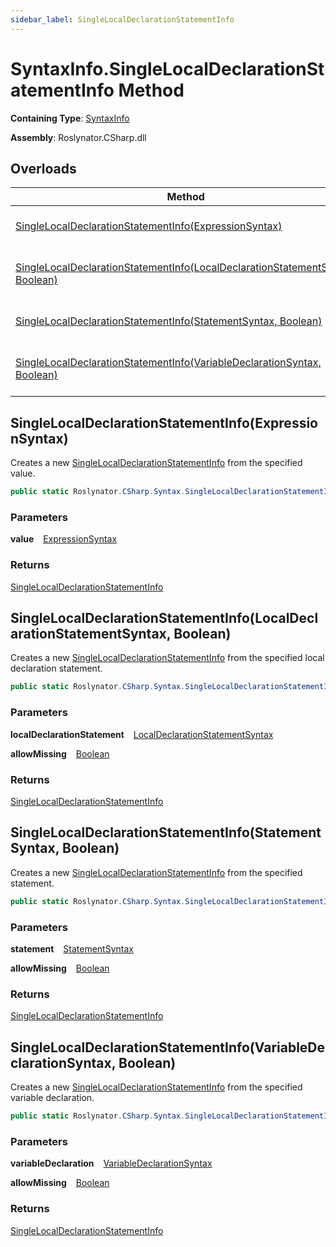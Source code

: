 ```yaml
---
sidebar_label: SingleLocalDeclarationStatementInfo
---
```


# SyntaxInfo\.SingleLocalDeclarationStatementInfo Method

**Containing Type**: [SyntaxInfo](../index.md)

**Assembly**: Roslynator\.CSharp\.dll

## Overloads

| Method | Summary |
| ------ | ------- |
| [SingleLocalDeclarationStatementInfo(ExpressionSyntax)](#Roslynator_CSharp_SyntaxInfo_SingleLocalDeclarationStatementInfo_Microsoft_CodeAnalysis_CSharp_Syntax_ExpressionSyntax_) | Creates a new [SingleLocalDeclarationStatementInfo](../../Syntax/SingleLocalDeclarationStatementInfo/index.md) from the specified value\. |
| [SingleLocalDeclarationStatementInfo(LocalDeclarationStatementSyntax, Boolean)](#Roslynator_CSharp_SyntaxInfo_SingleLocalDeclarationStatementInfo_Microsoft_CodeAnalysis_CSharp_Syntax_LocalDeclarationStatementSyntax_System_Boolean_) | Creates a new [SingleLocalDeclarationStatementInfo](../../Syntax/SingleLocalDeclarationStatementInfo/index.md) from the specified local declaration statement\. |
| [SingleLocalDeclarationStatementInfo(StatementSyntax, Boolean)](#Roslynator_CSharp_SyntaxInfo_SingleLocalDeclarationStatementInfo_Microsoft_CodeAnalysis_CSharp_Syntax_StatementSyntax_System_Boolean_) | Creates a new [SingleLocalDeclarationStatementInfo](../../Syntax/SingleLocalDeclarationStatementInfo/index.md) from the specified statement\. |
| [SingleLocalDeclarationStatementInfo(VariableDeclarationSyntax, Boolean)](#Roslynator_CSharp_SyntaxInfo_SingleLocalDeclarationStatementInfo_Microsoft_CodeAnalysis_CSharp_Syntax_VariableDeclarationSyntax_System_Boolean_) | Creates a new [SingleLocalDeclarationStatementInfo](../../Syntax/SingleLocalDeclarationStatementInfo/index.md) from the specified variable declaration\. |

## SingleLocalDeclarationStatementInfo\(ExpressionSyntax\) <a id="Roslynator_CSharp_SyntaxInfo_SingleLocalDeclarationStatementInfo_Microsoft_CodeAnalysis_CSharp_Syntax_ExpressionSyntax_"></a>

  
Creates a new [SingleLocalDeclarationStatementInfo](../../Syntax/SingleLocalDeclarationStatementInfo/index.md) from the specified value\.

```csharp
public static Roslynator.CSharp.Syntax.SingleLocalDeclarationStatementInfo SingleLocalDeclarationStatementInfo(Microsoft.CodeAnalysis.CSharp.Syntax.ExpressionSyntax value)
```

### Parameters

**value** &ensp; [ExpressionSyntax](https://docs.microsoft.com/en-us/dotnet/api/microsoft.codeanalysis.csharp.syntax.expressionsyntax)

### Returns

[SingleLocalDeclarationStatementInfo](../../Syntax/SingleLocalDeclarationStatementInfo/index.md)

## SingleLocalDeclarationStatementInfo\(LocalDeclarationStatementSyntax, Boolean\) <a id="Roslynator_CSharp_SyntaxInfo_SingleLocalDeclarationStatementInfo_Microsoft_CodeAnalysis_CSharp_Syntax_LocalDeclarationStatementSyntax_System_Boolean_"></a>

  
Creates a new [SingleLocalDeclarationStatementInfo](../../Syntax/SingleLocalDeclarationStatementInfo/index.md) from the specified local declaration statement\.

```csharp
public static Roslynator.CSharp.Syntax.SingleLocalDeclarationStatementInfo SingleLocalDeclarationStatementInfo(Microsoft.CodeAnalysis.CSharp.Syntax.LocalDeclarationStatementSyntax localDeclarationStatement, bool allowMissing = false)
```

### Parameters

**localDeclarationStatement** &ensp; [LocalDeclarationStatementSyntax](https://docs.microsoft.com/en-us/dotnet/api/microsoft.codeanalysis.csharp.syntax.localdeclarationstatementsyntax)

**allowMissing** &ensp; [Boolean](https://docs.microsoft.com/en-us/dotnet/api/system.boolean)

### Returns

[SingleLocalDeclarationStatementInfo](../../Syntax/SingleLocalDeclarationStatementInfo/index.md)

## SingleLocalDeclarationStatementInfo\(StatementSyntax, Boolean\) <a id="Roslynator_CSharp_SyntaxInfo_SingleLocalDeclarationStatementInfo_Microsoft_CodeAnalysis_CSharp_Syntax_StatementSyntax_System_Boolean_"></a>

  
Creates a new [SingleLocalDeclarationStatementInfo](../../Syntax/SingleLocalDeclarationStatementInfo/index.md) from the specified statement\.

```csharp
public static Roslynator.CSharp.Syntax.SingleLocalDeclarationStatementInfo SingleLocalDeclarationStatementInfo(Microsoft.CodeAnalysis.CSharp.Syntax.StatementSyntax statement, bool allowMissing = false)
```

### Parameters

**statement** &ensp; [StatementSyntax](https://docs.microsoft.com/en-us/dotnet/api/microsoft.codeanalysis.csharp.syntax.statementsyntax)

**allowMissing** &ensp; [Boolean](https://docs.microsoft.com/en-us/dotnet/api/system.boolean)

### Returns

[SingleLocalDeclarationStatementInfo](../../Syntax/SingleLocalDeclarationStatementInfo/index.md)

## SingleLocalDeclarationStatementInfo\(VariableDeclarationSyntax, Boolean\) <a id="Roslynator_CSharp_SyntaxInfo_SingleLocalDeclarationStatementInfo_Microsoft_CodeAnalysis_CSharp_Syntax_VariableDeclarationSyntax_System_Boolean_"></a>

  
Creates a new [SingleLocalDeclarationStatementInfo](../../Syntax/SingleLocalDeclarationStatementInfo/index.md) from the specified variable declaration\.

```csharp
public static Roslynator.CSharp.Syntax.SingleLocalDeclarationStatementInfo SingleLocalDeclarationStatementInfo(Microsoft.CodeAnalysis.CSharp.Syntax.VariableDeclarationSyntax variableDeclaration, bool allowMissing = false)
```

### Parameters

**variableDeclaration** &ensp; [VariableDeclarationSyntax](https://docs.microsoft.com/en-us/dotnet/api/microsoft.codeanalysis.csharp.syntax.variabledeclarationsyntax)

**allowMissing** &ensp; [Boolean](https://docs.microsoft.com/en-us/dotnet/api/system.boolean)

### Returns

[SingleLocalDeclarationStatementInfo](../../Syntax/SingleLocalDeclarationStatementInfo/index.md)

